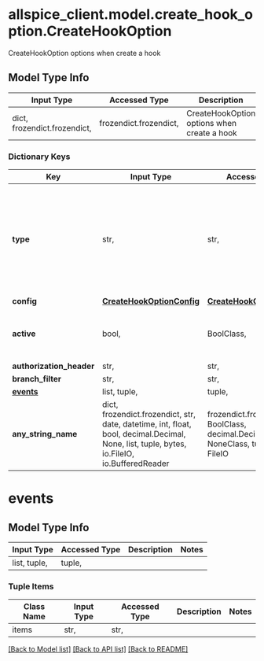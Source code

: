 # allspice_client.model.create_hook_option.CreateHookOption

CreateHookOption options when create a hook

## Model Type Info
Input Type | Accessed Type | Description | Notes
------------ | ------------- | ------------- | -------------
dict, frozendict.frozendict,  | frozendict.frozendict,  | CreateHookOption options when create a hook | 

### Dictionary Keys
Key | Input Type | Accessed Type | Description | Notes
------------ | ------------- | ------------- | ------------- | -------------
**type** | str,  | str,  |  | must be one of ["dingtalk", "discord", "gitea", "gogs", "msteams", "slack", "telegram", "feishu", "wechatwork", "packagist", ] 
**config** | [**CreateHookOptionConfig**](CreateHookOptionConfig.md) | [**CreateHookOptionConfig**](CreateHookOptionConfig.md) |  | 
**active** | bool,  | BoolClass,  |  | [optional] if omitted the server will use the default value of False
**authorization_header** | str,  | str,  |  | [optional] 
**branch_filter** | str,  | str,  |  | [optional] 
**[events](#events)** | list, tuple,  | tuple,  |  | [optional] 
**any_string_name** | dict, frozendict.frozendict, str, date, datetime, int, float, bool, decimal.Decimal, None, list, tuple, bytes, io.FileIO, io.BufferedReader | frozendict.frozendict, str, BoolClass, decimal.Decimal, NoneClass, tuple, bytes, FileIO | any string name can be used but the value must be the correct type | [optional]

# events

## Model Type Info
Input Type | Accessed Type | Description | Notes
------------ | ------------- | ------------- | -------------
list, tuple,  | tuple,  |  | 

### Tuple Items
Class Name | Input Type | Accessed Type | Description | Notes
------------- | ------------- | ------------- | ------------- | -------------
items | str,  | str,  |  | 

[[Back to Model list]](../../README.md#documentation-for-models) [[Back to API list]](../../README.md#documentation-for-api-endpoints) [[Back to README]](../../README.md)

